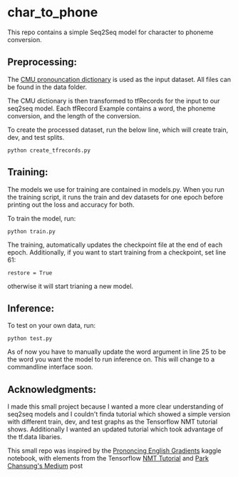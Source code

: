 # char_to_phone

This repo contains a simple Seq2Seq model for character to phoneme conversion. 

## Preprocessing:
The [CMU pronouncation dictionary](http://www.speech.cs.cmu.edu/cgi-bin/cmudict) is used as the input dataset. All files can be found in the data folder.

The CMU dictionary is then transformed to tfRecords for the input to our seq2seq model. Each tfRecord Example contains a word, the phoneme conversion, and the length of the conversion. 

To create the processed dataset, run the below line, which will create train, dev, and test splits.

```
python create_tfrecords.py
```

## Training:
The models we use for training are contained in models.py. When you run the training script, it runs the train and dev datasets for one epoch before printing out the loss and accuracy for both.

To train the model, run:
```
python train.py
```

The training, automatically updates the checkpoint file at the end of each epoch. Additionally, if you want to start training from a checkpoint, set line 61:
```
restore = True
```
otherwise it will start trianing a new model.


## Inference:
To test on your own data, run:
```
python test.py
```

As of now you have to manually update the word argument in line 25 to be the word you want the model to run inference on. This will change to a commandline interface soon.

## Acknowledgments:
I made this small project because I wanted a more clear understanding of seq2seq models and I couldn't finda tutorial which showed a simple version with different train, dev, and test graphs as the Tensorflow NMT tutorial shows. Additionally I wanted an updated tutorial which took advantage of the tf.data libaries. 

This small repo was inspired by the [Prononcing English Gradients](https://www.kaggle.com/reppic/predicting-english-pronunciations/notebook) kaggle notebook, with elements from the Tensorflow [NMT Tutorial](https://github.com/tensorflow/nmt/blob/master/nmt/model.py) and [Park Chansung's Medium](https://towardsdatascience.com/seq2seq-model-in-tensorflow-ec0c557e560f) post